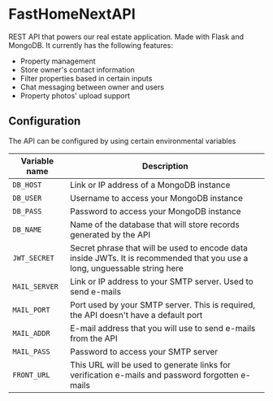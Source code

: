 # FastHomeNextAPI

REST API that powers our real estate application. Made with Flask and MongoDB. It currently has the following features:

- Property management
- Store owner's contact information
- Filter properties based in certain inputs
- Chat messaging between owner and users
- Property photos' upload support

## Configuration

The API can be configured by using certain environmental variables

| Variable name | Description                                                                                                                |
|---------------|----------------------------------------------------------------------------------------------------------------------------|
| `DB_HOST`     | Link or IP address of a MongoDB instance                                                                                   |
| `DB_USER`     | Username to access your MongoDB instance                                                                                   |
| `DB_PASS`     | Password to access your MongoDB instance                                                                                   |
| `DB_NAME`     | Name of the database that will store records generated by the API                                                          |
| `JWT_SECRET`  | Secret phrase that will be used to encode data inside JWTs. It is recommended that you use a long, unguessable string here |
| `MAIL_SERVER` | Link or IP address to your SMTP server. Used to send e-mails                                                               |
| `MAIL_PORT`   | Port used by your SMTP server. This is required, the API doesn't have a default port                                       |
| `MAIL_ADDR`   | E-mail address that you will use to send e-mails from the API                                                              |
| `MAIL_PASS`   | Password to access your SMTP server                                                                                        |
| `FRONT_URL`   | This URL will be used to generate links for verification e-mails and password forgotten e-mails                            |